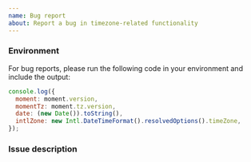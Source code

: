 ```yaml
---
name: Bug report
about: Report a bug in timezone-related functionality
---
```


### Environment

<!--
	When creating a bug report, please fill in this section.
	It's much easier to diagnose the problem when the correct information is provided.

	NOTE: Many issues are resolved if you just upgrade to the latest version first.
-->

For bug reports, please run the following code in your environment and include the output:

```js
console.log({
  moment: moment.version,
  momentTz: moment.tz.version,
  date: (new Date()).toString(),
  intlZone: new Intl.DateTimeFormat().resolvedOptions().timeZone,
});
```

<!--
	Also include any extra information that might be relevant. For example:
	- Are you running Moment Timezone combined with any framework like React or Meteor?
	- How are you loading Moment Timezone? (Script tags, Node.js require(), ES Module imports, etc.)
-->

### Issue description

